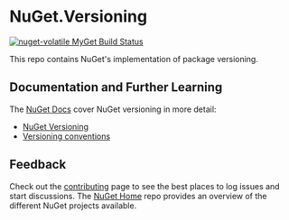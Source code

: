 # NuGet.Versioning

[![nuget-volatile MyGet Build Status](https://www.myget.org/BuildSource/Badge/nuget-volatile?identifier=637d829e-a852-493a-819b-5cbdd586bd1b)](https://www.myget.org/)

This repo contains NuGet's implementation of package versioning.

## Documentation and Further Learning

The [NuGet Docs](http://docs.nuget.org) cover NuGet versioning in more detail:

* [NuGet Versioning](http://docs.nuget.org/Create/Versioning)
* [Versioning conventions](http://docs.nuget.org/Create/Package-Conventions#package-versioning-conventions)

## Feedback

Check out the [contributing](http://docs.nuget.org/contribute) page to see the best places to log issues and start discussions. The [NuGet Home](https://github.com/NuGet/Home) repo provides an overview of the different NuGet projects available.
